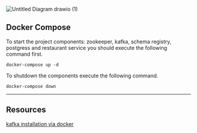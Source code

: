 ![Untitled Diagram drawio (1)](https://user-images.githubusercontent.com/35597031/162061650-16b86bbe-c078-41e3-a4a4-af29c1bcd0cd.png)

## Docker Compose

To start the project components: zookeeper, kafka, schema registry, postgress and restaurant service
you should execute the following command first.

`docker-compose up -d`

To shutdown the components execute the following command.

`docker-compose down`

---

## Resources
[kafka installation via docker](https://github.com/confluentinc/cp-all-in-one/blob/6.1.1-post/cp-all-in-one-community/docker-compose.yml#L46)




